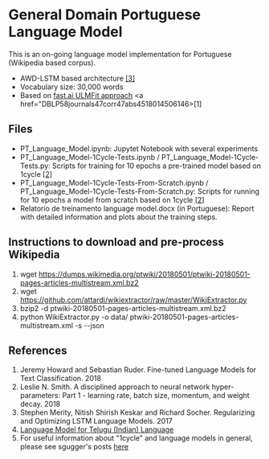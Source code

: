 # General Domain Portuguese Language Model

This is an on-going language model implementation for Portuguese (Wikipedia based corpus).  

- AWD-LSTM based architecture <a href="#DBLP58journals47corr47abs4517084502182">[3]</a>
- Vocabulary size: 30,000 words
- Based on <a href="http://nlp.fast.ai/classification/2018/05/15/introducting-ulmfit.html">fast.ai ULMFit approach</a> <a href="DBLP58journals47corr47abs4518014506146>[1]</a>

## Files

- PT_Language_Model.ipynb: Jupytet Notebook with several experiments
- PT_Language_Model-1Cycle-Tests.ipynb / PT_Language_Model-1Cycle-Tests.py: Scripts for training for 10 epochs a pre-trained model based on 1cycle <a href="#DBLP58journals47corr47abs4518034509820">[2]</a>
- PT_Language_Model-1Cycle-Tests-From-Scratch.ipynb / PT_Language_Model-1Cycle-Tests-From-Scratch.py: Scripts for running for 10 epochs a model from scratch based on 1cycle <a href="#DBLP58journals47corr47abs4518034509820">[2]</a>
- Relatorio de treinamento language model.docx (in Portuguese): Report with detailed information and plots about the training steps.

## Instructions to download and pre-process Wikipedia

1. wget https://dumps.wikimedia.org/ptwiki/20180501/ptwiki-20180501-pages-articles-multistream.xml.bz2 
2. wget https://github.com/attardi/wikiextractor/raw/master/WikiExtractor.py
3. bzip2 -d ptwiki-20180501-pages-articles-multistream.xml.bz2
4. python WikiExtractor.py -o data/ ptwiki-20180501-pages-articles-multistream.xml -s --json

## References
1. <a id="DBLP58journals47corr47abs4518014506146"></a>Jeremy Howard and Sebastian Ruder. Fine-tuned Language Models for Text Classification. 2018
2. <a id="DBLP58journals47corr47abs4518034509820"></a>Leslie N. Smith. A disciplined approach to neural network hyper-parameters: Part 1 - learning rate, batch size, momentum, and weight decay. 2018
3. <a id="DBLP58journals47corr47abs4517084502182"></a>Stephen Merity, Nitish Shirish Keskar and Richard Socher. Regularizing and Optimizing LSTM Language Models. 2017
4. <a href="https://github.com/binga/fastai_notes/tree/master/experiments/notebooks/lang_models">Language Model for Telugu (Indian) Language</a>
5. For useful information about "1cycle" and language models in general, please see sgugger's posts <a href="http://forums.fast.ai/t/language-model-zoo-gorilla/14623/49">here</a>

